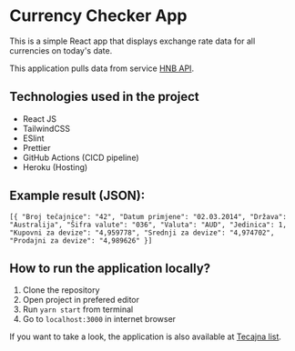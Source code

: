 # Currency Checker App

This is a simple React app that displays exchange rate data for all currencies on today's date.

This application pulls data from service [HNB API](http://api.hnb.hr/).

## Technologies used in the project
* React JS
* TailwindCSS
* ESlint
* Prettier
* GitHub Actions (CICD pipeline)
* Heroku (Hosting)

## Example result (JSON):
`[{
  "Broj tečajnice": "42",
  "Datum primjene": "02.03.2014",
  "Država": "Australija",
  "Šifra valute": "036",
  "Valuta": "AUD",
  "Jedinica": 1,
  "Kupovni za devize": "4,959778",
  "Srednji za devize": "4,974702",
  "Prodajni za devize": "4,989626"
}]`

## How to run the application locally?
  1. Clone the repository
  2. Open project in prefered editor
  3. Run `yarn start` from terminal
  4. Go to `localhost:3000` in internet browser
  
If you want to take a look, the application is also available at [Tecajna list](https://tecajna-lista.herokuapp.com/).
